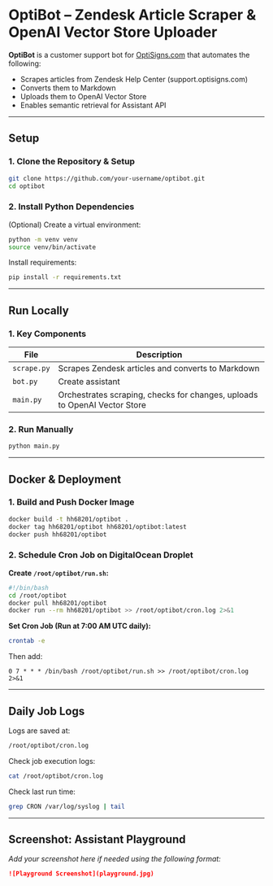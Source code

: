 # OptiBot – Zendesk Article Scraper & OpenAI Vector Store Uploader

**OptiBot** is a customer support bot for [OptiSigns.com](https://www.optisigns.com) that automates the following:

- Scrapes articles from Zendesk Help Center (support.optisigns.com)  
- Converts them to Markdown  
- Uploads them to OpenAI Vector Store  
- Enables semantic retrieval for Assistant API  

---

## Setup

### 1. Clone the Repository & Setup

```bash
git clone https://github.com/your-username/optibot.git
cd optibot
```

### 2. Install Python Dependencies

(Optional) Create a virtual environment:

```bash
python -m venv venv
source venv/bin/activate
```

Install requirements:

```bash
pip install -r requirements.txt
```

---

## Run Locally

### 1. Key Components

| File                  | Description                                       |
|-----------------------|---------------------------------------------------|
| `scrape.py`           | Scrapes Zendesk articles and converts to Markdown |
| `bot.py`              | Create assistant                                  |
| `main.py`             | Orchestrates scraping, checks for changes, uploads to OpenAI Vector Store |

### 2. Run Manually

```bash
python main.py
```

---

## Docker & Deployment

### 1. Build and Push Docker Image

```bash
docker build -t hh68201/optibot .
docker tag hh68201/optibot hh68201/optibot:latest
docker push hh68201/optibot
```

### 2. Schedule Cron Job on DigitalOcean Droplet

**Create `/root/optibot/run.sh`:**
```bash
#!/bin/bash
cd /root/optibot
docker pull hh68201/optibot
docker run --rm hh68201/optibot >> /root/optibot/cron.log 2>&1
```

**Set Cron Job (Run at 7:00 AM UTC daily):**
```bash
crontab -e
```
Then add:
```cron
0 7 * * * /bin/bash /root/optibot/run.sh >> /root/optibot/cron.log 2>&1
```

---

## Daily Job Logs

Logs are saved at:

```bash
/root/optibot/cron.log
```

Check job execution logs:

```bash
cat /root/optibot/cron.log
```

Check last run time:

```bash
grep CRON /var/log/syslog | tail
```

---

## Screenshot: Assistant Playground

_Add your screenshot here if needed using the following format:_

```markdown
![Playground Screenshot](playground.jpg)
```
